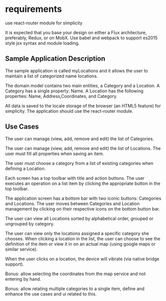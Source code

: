 # requirements

use react-router module for simplicity

It is expected that you base your design on either a Flux architecture, preferably, Redux, or on MobX.
Use babel and webpack to support es2015 style jsx syntax and module loading. 

## Sample Application Description
The sample application is called myLocations and it allows the user to maintain a list of categorized name locations. 

The domain model contains two main entities, a Category and a Location. A Category has a single property: Name. A Location has the following properties: Name, Address,Coordinates, and Category.

All data is saved to the locale storage of the browser (an HTML5 feature) for simplicity.
The application should use the react-router module.

## Use Cases
The user can manage (view, add, remove and edit) the list of Categories.

The user can manage (view, add, remove and edit) the list of Locations.
The user must fill all properties when saving an item.

The user must choose a category from a list of existing categories when defining a Location. 

Each screen has a top toolbar with title and action buttons. The user executes an operation on a list item by clicking the appropriate button in the top toolbar.

The application screen has a bottom bar with two iconic buttons: Categories and Locations. The user moves between Categories and Location management by clicking on their respective icons on the bottom button bar. 

The user can view all Locations sorted by alphabetical order, grouped or ungrouped by category.

The user can view only the locations assigned a specific category she chooses.
When clicking a location in the list, the user can choose to see the definition of the item or view it in on an actual map (using google maps or similar service).

When the user clicks on a location, the device will vibrate (via native bridge support).

Bonus:  allow selecting the coordinates from the map service and not entering by hand.

Bonus: allow relating multiple categories to a single item, define and enhance the use cases and ui related to this.